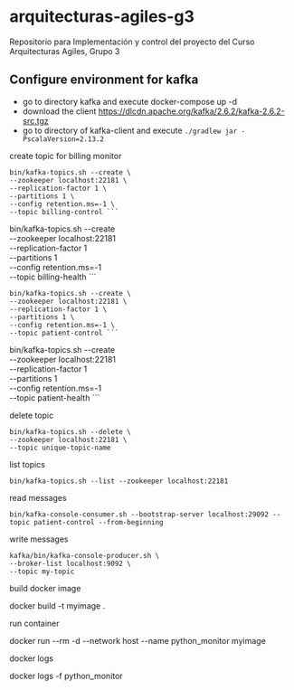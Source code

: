 # arquitecturas-agiles-g3
Repositorio para Implementación y control del proyecto del Curso Arquitecturas Agiles, Grupo 3

## Configure environment for kafka
- go to directory kafka and execute docker-compose up -d
- download the client https://dlcdn.apache.org/kafka/2.6.2/kafka-2.6.2-src.tgz
- go to directory of kafka-client and execute ``` ./gradlew jar -PscalaVersion=2.13.2 ```


create topic for billing monitor

```
bin/kafka-topics.sh --create \
--zookeeper localhost:22181 \
--replication-factor 1 \
--partitions 1 \
--config retention.ms=-1 \
--topic billing-control ```

```
bin/kafka-topics.sh --create \
--zookeeper localhost:22181 \
--replication-factor 1 \
--partitions 1 \
--config retention.ms=-1 \
--topic billing-health ```



```
bin/kafka-topics.sh --create \
--zookeeper localhost:22181 \
--replication-factor 1 \
--partitions 1 \
--config retention.ms=-1 \
--topic patient-control ```

```
bin/kafka-topics.sh --create \
--zookeeper localhost:22181 \
--replication-factor 1 \
--partitions 1 \
--config retention.ms=-1 \
--topic patient-health ```



delete topic
```
bin/kafka-topics.sh --delete \
--zookeeper localhost:22181 \
--topic unique-topic-name
```

list topics

```
bin/kafka-topics.sh --list --zookeeper localhost:22181
```

read messages
``` 
bin/kafka-console-consumer.sh --bootstrap-server localhost:29092 --topic patient-control --from-beginning
```

write messages

```
kafka/bin/kafka-console-producer.sh \
--broker-list localhost:9092 \
--topic my-topic
```


build docker image 

docker build -t myimage .

run container

 docker run --rm -d --network host --name python_monitor myimage


 docker logs 

 docker logs -f python_monitor